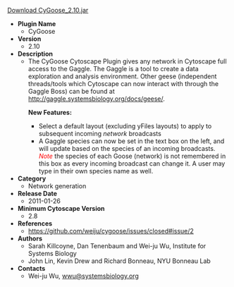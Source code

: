 <a href="CyGoose_2.10.jar">Download CyGoose_2.10.jar</a>

* __Plugin Name__
  * CyGoose
* __Version__
  * 2.10
* __Description__
  * The CyGoose Cytoscape Plugin gives any network in Cytoscape full access to the Gaggle.  The Gaggle is a tool to create a data exploration and analysis environment. Other geese (independent threads/tools which Cytoscape can now interact with through the Gaggle Boss) can be found at <a href="http://gaggle.systemsbiology.org/docs/geese/">http://gaggle.systemsbiology.org/docs/geese/</a>.<p><b>New Features:</b><ul><li>Select a default layout (excluding yFiles layouts) to apply to subsequent incoming <i>network</i> broadcasts</li><li>A Gaggle species can now be set in the text box on the left, and will update based on the species of an incoming broadcasts.  <i><font color='red'>Note</font></i> the species of each Goose (network) is not remembered in this box as every incoming broadcast can change it.  A user may type in their own species name as well.</li></ul>
* __Category__
  * Network generation
* __Release Date__
  * 2011-01-26
* __Minimum Cytoscape Version__
  * 2.8
* __References__
  * https://github.com/weiju/cygoose/issues/closed#issue/2
* __Authors__
  * Sarah Killcoyne, Dan Tenenbaum and Wei-ju Wu, Institute for Systems Biology
  * John Lin, Kevin Drew and Richard Bonneau, NYU Bonneau Lab
* __Contacts__
  * Wei-ju Wu, wwu@systemsbiology.org
